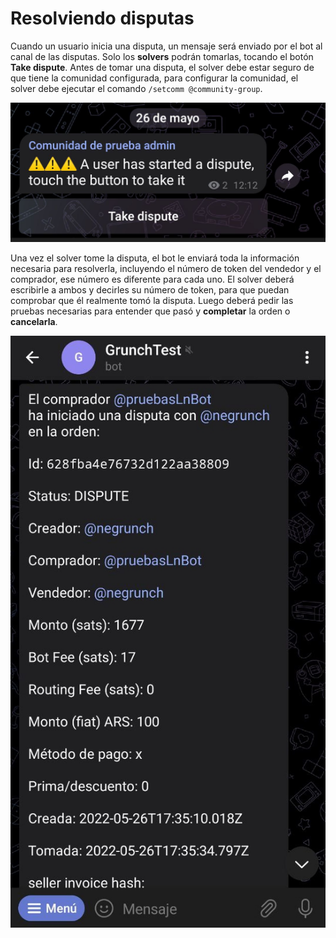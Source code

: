 # Resolviendo disputas

Cuando un usuario inicia una disputa, un mensaje será enviado por el bot al canal de las disputas. Solo los **solvers** podrán tomarlas, tocando el botón **Take dispute**. Antes de tomar una disputa, el solver debe estar seguro de que tiene la comunidad configurada, para configurar la comunidad, el solver debe ejecutar el comando `/setcomm @community-group`.

![Disputa Captura](./assets/images/dispute.jpg)

Una vez el solver tome la disputa, el bot le enviará toda la información necesaria para resolverla, incluyendo el número de token del vendedor y el comprador, ese número es diferente para cada uno. El solver deberá escribirle a ambos y decirles su número de token, para que puedan comprobar que él realmente tomó la disputa. Luego deberá pedir las pruebas necesarias para entender que pasó y **completar** la orden o **cancelarla**.

![Disputa detalles captura](./assets/images/dispute-detail.jpg)
